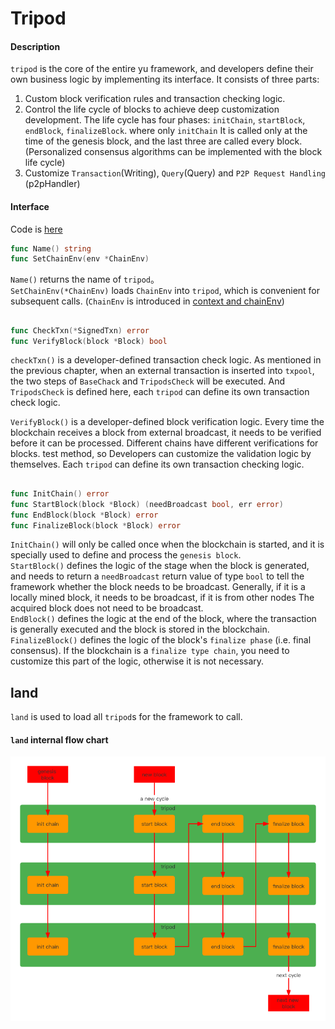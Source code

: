 # Tripod  
#### Description
`tripod` is the core of the entire yu framework, and developers define their own business logic by implementing its interface. It consists of three parts:  
1.  Custom block verification rules and transaction checking logic.   
2.  Control the life cycle of blocks to achieve deep customization development. The life cycle has four phases: `initChain`, `startBlock`, `endBlock`, `finalizeBlock`. where only `initChain`
    It is called only at the time of the genesis block, and the last three are called every block. (Personalized consensus algorithms can be implemented with the block life cycle)   
3. Customize `Transaction`(Writing), `Query`(Query) and `P2P Request Handling` (p2pHandler) 
#### Interface  
Code is [here](https://github.com/yu-org/yu/blob/master/core/tripod/tripod.go)  

```go
func Name() string
func SetChainEnv(env *ChainEnv)
```
`Name()` returns the name of `tripod`。  
`SetChainEnv(*ChainEnv)` loads `ChainEnv` into `tripod`, which is convenient for subsequent calls. (`ChainEnv` is introduced in [context and chainEnv](5.2context与chainEnv.md))

## 
```go
func CheckTxn(*SignedTxn) error
func VerifyBlock(block *Block) bool
``` 
`checkTxn()` is a developer-defined transaction check logic. As mentioned in the previous chapter, when an external transaction is inserted into `txpool`, the two steps of `BaseChack` and `TripodsCheck` will be executed.
And `TripodsCheck` is defined here, each `tripod` can define its own transaction check logic.    

`VerifyBlock()` is a developer-defined block verification logic. Every time the blockchain receives a block from external broadcast, it needs to be verified before it can be processed. Different chains have different verifications for blocks. test method, so
Developers can customize the validation logic by themselves. Each `tripod` can define its own transaction checking logic.

##  
```go
func InitChain() error
func StartBlock(block *Block) (needBroadcast bool, err error)
func EndBlock(block *Block) error
func FinalizeBlock(block *Block) error
```  
`InitChain()` will only be called once when the blockchain is started, and it is specially used to define and process the `genesis block`.  
`StartBlock()` defines the logic of the stage when the block is generated, and needs to return a `needBroadcast` return value of type `bool` to tell the framework whether the block needs to be broadcast. Generally, if it is a locally mined block, it needs to be broadcast, if it is from other nodes
The acquired block does not need to be broadcast.    
`EndBlock()` defines the logic at the end of the block, where the transaction is generally executed and the block is stored in the blockchain.     
`FinalizeBlock()` defines the logic of the block's `finalize phase` (i.e. final consensus). If the blockchain is a `finalize type chain`, you need to customize this part of the logic, otherwise it is not necessary.


## land
`land` is used to load all `tripod`s for the framework to call.
#### `land` internal flow chart
![image](land内部流程图.png)

 